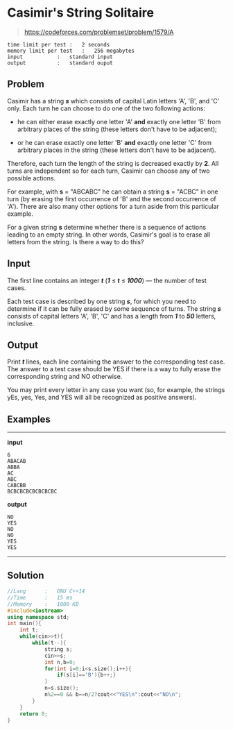 # Casimir's String Solitaire

> https://codeforces.com/problemset/problem/1579/A

```
time limit per test	:	2 seconds
memory limit per test	:	256 megabytes
input			:	standard input
output			:	standard ouput
```

## Problem

Casimir has a string ***s*** which consists of capital Latin letters 'A', 'B', and 'C' only. Each turn he can choose to do one of the two following actions:

* he can either erase exactly one letter 'A' **and** exactly one letter 'B' from arbitrary places of the string (these letters don't have to be adjacent);

* or he can erase exactly one letter 'B' **and** exactly one letter 'C' from arbitrary places in the string (these letters don't have to be adjacent).

Therefore, each turn the length of the string is decreased exactly by **2**. All turns are independent so for each turn, Casimir can choose any of two possible actions.

For example, with **s** = "ABCABC" he can obtain a string **s** = "ACBC" in one turn (by erasing the first occurrence of 'B' and the second occurrence of 'A'). There are also many other options for a turn aside from this particular example.

For a given string **s** determine whether there is a sequence of actions leading to an empty string. In other words, Casimir's goal is to erase all letters from the string. Is there a way to do this?

## Input

The first line contains an integer ***t*** (***1*** ≤ ***t*** ≤ ***1000***) — the number of test cases.

Each test case is described by one string ***s***, for which you need to determine if it can be fully erased by some sequence of turns. The string ***s*** consists of capital letters 'A', 'B', 'C' and has a length from ***1*** to ***50*** letters, inclusive.

## Output

Print ***t*** lines, each line containing the answer to the corresponding test case. The answer to a test case should be YES if there is a way to fully erase the corresponding string and NO otherwise.

You may print every letter in any case you want (so, for example, the strings yEs, yes, Yes, and YES will all be recognized as positive answers).

## Examples

---
**input**
```
6
ABACAB
ABBA
AC
ABC
CABCBB
BCBCBCBCBCBCBCBC
```
**output**
```
NO
YES
NO
NO
YES
YES
```
---

## Solution

```c++
//Lang		:	GNU C++14
//Time		:	15 ms
//Memory	:	1000 KB
#include<iostream>
using namespace std;
int main(){
	int t;
	while(cin>>t){
		while(t--){
			string s;
			cin>>s;
			int n,b=0;
			for(int i=0;i<s.size();i++){
				if(s[i]=='B'){b++;}
			}
			n=s.size();
			n%2==0 && b==n/2?cout<<"YES\n":cout<<"NO\n";
		}
	}
	return 0;
}
```
